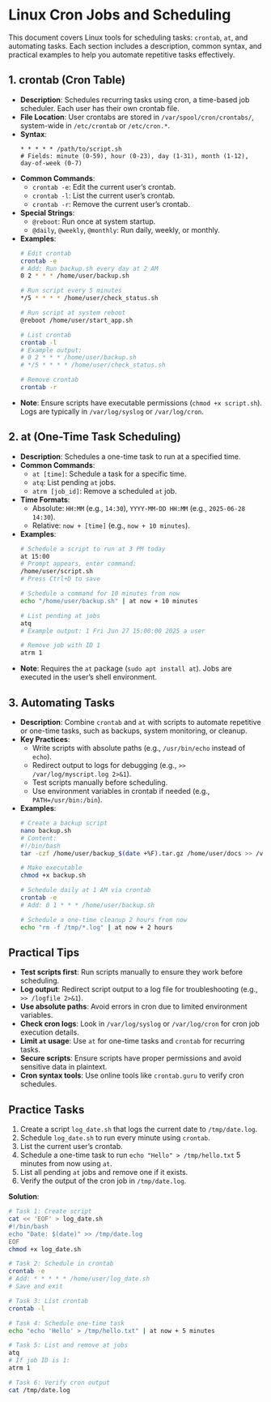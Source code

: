 # Linux Cron Jobs and Scheduling

This document covers Linux tools for scheduling tasks: `crontab`, `at`, and automating tasks. Each section includes a description, common syntax, and practical examples to help you automate repetitive tasks effectively.

## 1. crontab (Cron Table)
- **Description**: Schedules recurring tasks using cron, a time-based job scheduler. Each user has their own crontab file.
- **File Location**: User crontabs are stored in `/var/spool/cron/crontabs/`, system-wide in `/etc/crontab` or `/etc/cron.*`.
- **Syntax**:
  ```
  * * * * * /path/to/script.sh
  # Fields: minute (0-59), hour (0-23), day (1-31), month (1-12), day-of-week (0-7)
  ```
- **Common Commands**:
  - `crontab -e`: Edit the current user’s crontab.
  - `crontab -l`: List the current user’s crontab.
  - `crontab -r`: Remove the current user’s crontab.
- **Special Strings**:
  - `@reboot`: Run once at system startup.
  - `@daily`, `@weekly`, `@monthly`: Run daily, weekly, or monthly.
- **Examples**:
  ```bash
  # Edit crontab
  crontab -e
  # Add: Run backup.sh every day at 2 AM
  0 2 * * * /home/user/backup.sh

  # Run script every 5 minutes
  */5 * * * * /home/user/check_status.sh

  # Run script at system reboot
  @reboot /home/user/start_app.sh

  # List crontab
  crontab -l
  # Example output:
  # 0 2 * * * /home/user/backup.sh
  # */5 * * * * /home/user/check_status.sh

  # Remove crontab
  crontab -r
  ```
- **Note**: Ensure scripts have executable permissions (`chmod +x script.sh`). Logs are typically in `/var/log/syslog` or `/var/log/cron`.

## 2. at (One-Time Task Scheduling)
- **Description**: Schedules a one-time task to run at a specified time.
- **Common Commands**:
  - `at [time]`: Schedule a task for a specific time.
  - `atq`: List pending `at` jobs.
  - `atrm [job_id]`: Remove a scheduled `at` job.
- **Time Formats**:
  - Absolute: `HH:MM` (e.g., `14:30`), `YYYY-MM-DD HH:MM` (e.g., `2025-06-28 14:30`).
  - Relative: `now + [time]` (e.g., `now + 10 minutes`).
- **Examples**:
  ```bash
  # Schedule a script to run at 3 PM today
  at 15:00
  # Prompt appears, enter command:
  /home/user/script.sh
  # Press Ctrl+D to save

  # Schedule a command for 10 minutes from now
  echo "/home/user/backup.sh" | at now + 10 minutes

  # List pending at jobs
  atq
  # Example output: 1 Fri Jun 27 15:00:00 2025 a user

  # Remove job with ID 1
  atrm 1
  ```
- **Note**: Requires the `at` package (`sudo apt install at`). Jobs are executed in the user’s shell environment.

## 3. Automating Tasks
- **Description**: Combine `crontab` and `at` with scripts to automate repetitive or one-time tasks, such as backups, system monitoring, or cleanup.
- **Key Practices**:
  - Write scripts with absolute paths (e.g., `/usr/bin/echo` instead of `echo`).
  - Redirect output to logs for debugging (e.g., `>> /var/log/myscript.log 2>&1`).
  - Test scripts manually before scheduling.
  - Use environment variables in crontab if needed (e.g., `PATH=/usr/bin:/bin`).
- **Examples**:
  ```bash
  # Create a backup script
  nano backup.sh
  # Content:
  #!/bin/bash
  tar -czf /home/user/backup_$(date +%F).tar.gz /home/user/docs >> /var/log/backup.log 2>&1

  # Make executable
  chmod +x backup.sh

  # Schedule daily at 1 AM via crontab
  crontab -e
  # Add: 0 1 * * * /home/user/backup.sh

  # Schedule a one-time cleanup 2 hours from now
  echo "rm -f /tmp/*.log" | at now + 2 hours
  ```

## Practical Tips
- **Test scripts first**: Run scripts manually to ensure they work before scheduling.
- **Log output**: Redirect script output to a log file for troubleshooting (e.g., `>> /logfile 2>&1`).
- **Use absolute paths**: Avoid errors in cron due to limited environment variables.
- **Check cron logs**: Look in `/var/log/syslog` or `/var/log/cron` for cron job execution details.
- **Limit `at` usage**: Use `at` for one-time tasks and `crontab` for recurring tasks.
- **Secure scripts**: Ensure scripts have proper permissions and avoid sensitive data in plaintext.
- **Cron syntax tools**: Use online tools like `crontab.guru` to verify cron schedules.

## Practice Tasks
1. Create a script `log_date.sh` that logs the current date to `/tmp/date.log`.
2. Schedule `log_date.sh` to run every minute using `crontab`.
3. List the current user’s crontab.
4. Schedule a one-time task to run `echo "Hello" > /tmp/hello.txt` 5 minutes from now using `at`.
5. List all pending `at` jobs and remove one if it exists.
6. Verify the output of the cron job in `/tmp/date.log`.

**Solution**:
```bash
# Task 1: Create script
cat << 'EOF' > log_date.sh
#!/bin/bash
echo "Date: $(date)" >> /tmp/date.log
EOF
chmod +x log_date.sh

# Task 2: Schedule in crontab
crontab -e
# Add: * * * * * /home/user/log_date.sh
# Save and exit

# Task 3: List crontab
crontab -l

# Task 4: Schedule one-time task
echo "echo 'Hello' > /tmp/hello.txt" | at now + 5 minutes

# Task 5: List and remove at jobs
atq
# If job ID is 1:
atrm 1

# Task 6: Verify cron output
cat /tmp/date.log
```